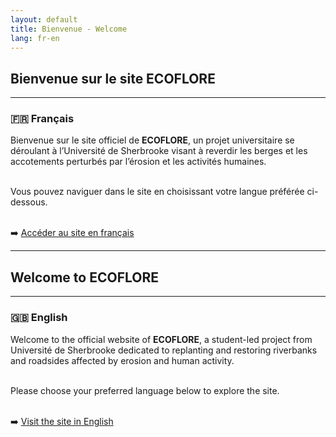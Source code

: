 ```yaml
---
layout: default
title: Bienvenue - Welcome
lang: fr-en
---
```


## Bienvenue sur le site ECOFLORE

---

### 🇫🇷 Français

Bienvenue sur le site officiel de **ECOFLORE**, un projet universitaire se déroulant à l’Université de Sherbrooke visant à reverdir les berges et les accotements perturbés par l’érosion et les activités humaines.<br><br>

Vous pouvez naviguer dans le site en choisissant votre langue préférée ci-dessous.<br><br>

➡️ [Accéder au site en français](fr/accueil.md)

---

## Welcome to ECOFLORE

---
### 🇬🇧 English

Welcome to the official website of **ECOFLORE**, a student-led project from Université de Sherbrooke dedicated to replanting and restoring riverbanks and roadsides affected by erosion and human activity.<br><br>

Please choose your preferred language below to explore the site.<br><br>

➡️ [Visit the site in English](en/home.md)
